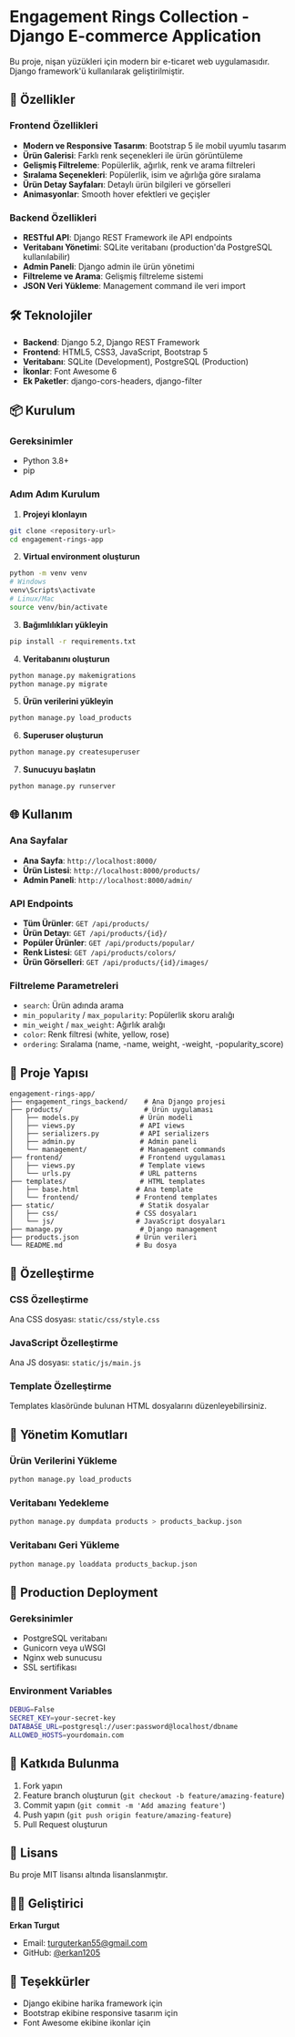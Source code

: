 # Engagement Rings Collection - Django E-commerce Application

Bu proje, nişan yüzükleri için modern bir e-ticaret web uygulamasıdır. Django framework'ü kullanılarak geliştirilmiştir.

## 🚀 Özellikler

### Frontend Özellikleri
- **Modern ve Responsive Tasarım**: Bootstrap 5 ile mobil uyumlu tasarım
- **Ürün Galerisi**: Farklı renk seçenekleri ile ürün görüntüleme
- **Gelişmiş Filtreleme**: Popülerlik, ağırlık, renk ve arama filtreleri
- **Sıralama Seçenekleri**: Popülerlik, isim ve ağırlığa göre sıralama
- **Ürün Detay Sayfaları**: Detaylı ürün bilgileri ve görselleri
- **Animasyonlar**: Smooth hover efektleri ve geçişler

### Backend Özellikleri
- **RESTful API**: Django REST Framework ile API endpoints
- **Veritabanı Yönetimi**: SQLite veritabanı (production'da PostgreSQL kullanılabilir)
- **Admin Paneli**: Django admin ile ürün yönetimi
- **Filtreleme ve Arama**: Gelişmiş filtreleme sistemi
- **JSON Veri Yükleme**: Management command ile veri import

## 🛠️ Teknolojiler

- **Backend**: Django 5.2, Django REST Framework
- **Frontend**: HTML5, CSS3, JavaScript, Bootstrap 5
- **Veritabanı**: SQLite (Development), PostgreSQL (Production)
- **İkonlar**: Font Awesome 6
- **Ek Paketler**: django-cors-headers, django-filter

## 📦 Kurulum

### Gereksinimler
- Python 3.8+
- pip

### Adım Adım Kurulum

1. **Projeyi klonlayın**
```bash
git clone <repository-url>
cd engagement-rings-app
```

2. **Virtual environment oluşturun**
```bash
python -m venv venv
# Windows
venv\Scripts\activate
# Linux/Mac
source venv/bin/activate
```

3. **Bağımlılıkları yükleyin**
```bash
pip install -r requirements.txt
```

4. **Veritabanını oluşturun**
```bash
python manage.py makemigrations
python manage.py migrate
```

5. **Ürün verilerini yükleyin**
```bash
python manage.py load_products
```

6. **Superuser oluşturun**
```bash
python manage.py createsuperuser
```

7. **Sunucuyu başlatın**
```bash
python manage.py runserver
```

## 🌐 Kullanım

### Ana Sayfalar
- **Ana Sayfa**: `http://localhost:8000/`
- **Ürün Listesi**: `http://localhost:8000/products/`
- **Admin Paneli**: `http://localhost:8000/admin/`

### API Endpoints
- **Tüm Ürünler**: `GET /api/products/`
- **Ürün Detayı**: `GET /api/products/{id}/`
- **Popüler Ürünler**: `GET /api/products/popular/`
- **Renk Listesi**: `GET /api/products/colors/`
- **Ürün Görselleri**: `GET /api/products/{id}/images/`

### Filtreleme Parametreleri
- `search`: Ürün adında arama
- `min_popularity` / `max_popularity`: Popülerlik skoru aralığı
- `min_weight` / `max_weight`: Ağırlık aralığı
- `color`: Renk filtresi (white, yellow, rose)
- `ordering`: Sıralama (name, -name, weight, -weight, -popularity_score)

## 📁 Proje Yapısı

```
engagement-rings-app/
├── engagement_rings_backend/    # Ana Django projesi
├── products/                    # Ürün uygulaması
│   ├── models.py               # Ürün modeli
│   ├── views.py                # API views
│   ├── serializers.py          # API serializers
│   ├── admin.py                # Admin paneli
│   └── management/             # Management commands
├── frontend/                   # Frontend uygulaması
│   ├── views.py                # Template views
│   └── urls.py                 # URL patterns
├── templates/                  # HTML templates
│   ├── base.html              # Ana template
│   └── frontend/              # Frontend templates
├── static/                     # Statik dosyalar
│   ├── css/                   # CSS dosyaları
│   └── js/                    # JavaScript dosyaları
├── manage.py                   # Django management
├── products.json              # Ürün verileri
└── README.md                  # Bu dosya
```

## 🎨 Özelleştirme

### CSS Özelleştirme
Ana CSS dosyası: `static/css/style.css`

### JavaScript Özelleştirme
Ana JS dosyası: `static/js/main.js`

### Template Özelleştirme
Templates klasöründe bulunan HTML dosyalarını düzenleyebilirsiniz.

## 🔧 Yönetim Komutları

### Ürün Verilerini Yükleme
```bash
python manage.py load_products
```

### Veritabanı Yedekleme
```bash
python manage.py dumpdata products > products_backup.json
```

### Veritabanı Geri Yükleme
```bash
python manage.py loaddata products_backup.json
```

## 🚀 Production Deployment

### Gereksinimler
- PostgreSQL veritabanı
- Gunicorn veya uWSGI
- Nginx web sunucusu
- SSL sertifikası

### Environment Variables
```bash
DEBUG=False
SECRET_KEY=your-secret-key
DATABASE_URL=postgresql://user:password@localhost/dbname
ALLOWED_HOSTS=yourdomain.com
```

## 🤝 Katkıda Bulunma

1. Fork yapın
2. Feature branch oluşturun (`git checkout -b feature/amazing-feature`)
3. Commit yapın (`git commit -m 'Add amazing feature'`)
4. Push yapın (`git push origin feature/amazing-feature`)
5. Pull Request oluşturun

## 📝 Lisans

Bu proje MIT lisansı altında lisanslanmıştır.

## 👨‍💻 Geliştirici

**Erkan Turgut**
- Email: turguterkan55@gmail.com
- GitHub: [@erkan1205](https://github.com/erkan1205)

## 🙏 Teşekkürler

- Django ekibine harika framework için
- Bootstrap ekibine responsive tasarım için
- Font Awesome ekibine ikonlar için 